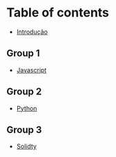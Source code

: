 # Table of contents

* [Introdução](README.md)

## Group 1

* [Javascript](group-1/javascript.md)

## Group 2

* [Python](group-2/python.md)

## Group 3

* [Solidty](group-3/solidty.md)
